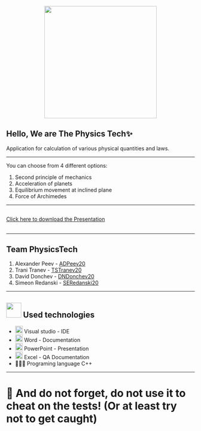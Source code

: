 
<p align="center">
<img src="https://cdn.discordapp.com/attachments/910895800756871218/916379891656716308/Screenshot_2021-12-03_192536-removebg-preview.png" width="300">
</p>

## Hello, We are The Physics Tech✨

Application for calculation of various physical quantities and laws.
---------------------------------------------- --------------------------------------
You can choose from 4 different options:
1. Second principle of mechanics
2. Acceleration of planets
3. Equilibrium movement at inclined plane
4. Force of Archimedes
---------------------------------------------- --------------------------------------
##
[Click here to download the Presentation](https://codingburgas-my.sharepoint.com/:p:/g/personal/dndonchev20_codingburgas_bg/EV3ZqOtbTVlAhSyQrCzLwbsBEZpRuuzNEviLwdGwlGioWQ?e=R3MUSy)
##
---
 
 ## Team    <a name = "team">PhysicsTech</a>
1. Alexander Peev -  [ADPeev20](https://github.com/ADPeev20)
2. Trani Tranev -  [TSTranev20](https://github.com/TSTranev20)
3. David Donchev -  [DNDonchev20](https://github.com/DNDonchev20)
4. Simeon Redanski - [SERedanski20](https://github.com/SERedanski20)

 ---


## <img src="https://www.ocs-consulting.nl/wp-content/uploads/2018/02/ocs-consulting-technology-icon.png" width="40"> Used technologies
- <img src="https://media.discordapp.net/attachments/815253581149896790/818134527842582578/Visual_Studio_Icon_2019.svg.png?width=541&height=541" width="20"> Visual studio - IDE
-  <img src="https://media.discordapp.net/attachments/815253581149896790/818133539903111188/Microsoft_Word_logo.png" width="20"> Word - Documentation
- <img src="https://media.discordapp.net/attachments/815253581149896790/818136011359518780/kisspng-microsoft-powerpoint-computer-software-microsoft-o-5b3b3927c75c49.3318087715306079118166-rem.png" width="20"> PowerPoint - Presentation
- <img src="https://media.discordapp.net/attachments/815253581149896790/818134368848969728/1043px-Microsoft_Excel_2013_logo.svg_.png?width=551&height=541" width="20"> Excel -  QA Documentation
- 👩🏻‍💻 Programing language C++


---

# 🎉 And do not forget, do not use it to cheat on the tests! (Or at least try not to get caught)
